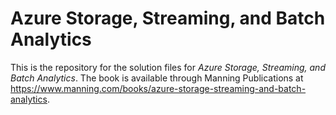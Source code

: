 # Azure Storage, Streaming, and Batch Analytics
This is the repository for the solution files for _Azure Storage, Streaming, and Batch Analytics_.
The book is available through Manning Publications at https://www.manning.com/books/azure-storage-streaming-and-batch-analytics.
